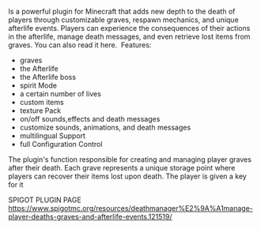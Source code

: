 Is a powerful plugin for Minecraft that adds new depth to the death of players through customizable graves, respawn mechanics, and unique afterlife events. Players can experience the consequences of their actions in the afterlife, manage death messages, and even retrieve lost items from graves. You can also read it here.
​
Features​:
- graves
- the Afterlife
- the Afterlife boss
- spirit Mode
- a certain number of lives
- custom items
- texture Pack
- on/off sounds,effects and death messages
- customize sounds, animations, and death messages
- multilingual Support
- full Configuration Control
  

The plugin's function responsible for creating and managing player graves after their death. Each grave represents a unique storage point where players can recover their items lost upon death. The player is given a key for it

SPIGOT PLUGIN PAGE https://www.spigotmc.org/resources/deathmanager%E2%9A%A1manage-player-deaths-graves-and-afterlife-events.121519/

